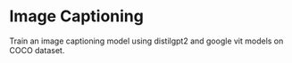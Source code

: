 # Image Captioning
Train an image captioning model using distilgpt2 and google vit models on COCO dataset.

